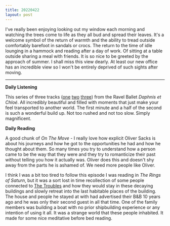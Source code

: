 ```yaml
---
title: 20220422
layout: post
---
```


I've really been enjoying looking out my window each morning and watching the trees come to life as they all bud and spread their leaves. It's a welcome symbol of the return of warmth and the ability to tread outside comfortably barefoot in sandals or crocs. The return to the time of idle lounging in a hammock and reading after a day of work. Of sitting at a table outside sharing a meal with friends. It is so nice to be greeted by the approach of summer. I shall miss this view dearly. At least our new office has an incredible view so I won't be entirely deprived of such sights after moving. 

---

**Daily Listening**

This series of three tracks ([one](https://www.youtube.com/watch?v=YeGYmmxb_G8&list=OLAK5uy_nlo6e2ojgffvfzq6OvdGoaHJkWjl2PNHY&index=10) [two](https://www.youtube.com/watch?v=wdX5mrp8uE0&list=OLAK5uy_nlo6e2ojgffvfzq6OvdGoaHJkWjl2PNHY&index=11) [three](https://www.youtube.com/watch?v=1c6ViMSxoDM&list=OLAK5uy_nlo6e2ojgffvfzq6OvdGoaHJkWjl2PNHY&index=12)) from the Ravel Ballet *Daphnis et Chloé*. All incredibly beautiful and filled with moments that just make your feel transported to another world. The first minute and a half of the second is such a wonderful build up. Not too rushed and not too slow. Simply magnificent.

**Daily Reading**

A good chunk of *On The Move* - I really love how explicit Oliver Sacks is about his journeys and how he got to the opportunities he had and how he thought about them. So many times you try to understand how a person came to be the way that they were and they try to romanticize their past without telling you how it actually was. Oliver does this and doesn't shy away from the parts he is ashamed of. We need more people like Oliver. 

I think I was a bit too tired to follow this episode I was reading in *The Rings of Saturn*, but it was a sort lost in time recollection of some people connected to [The Troubles](https://en.wikipedia.org/wiki/The_Troubles) and how they would stay in these decaying buildings and slowly retreat into the last habitable places of the building. The house and people he stayed at with had advertised their B&B 10 years ago and he was only their second guest in all that time. One of the family members was building a boat with no prior shipbuilding experience or any intention of using it all. It was a strange world that these people inhabited. It made for some nice meditative before bed reading.